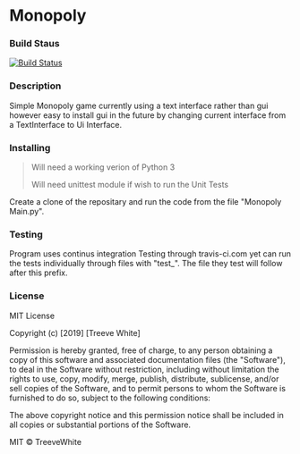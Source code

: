 # Monopoly
### Build Staus

[![Build Status](https://travis-ci.org/TreeveWhite/Monopoly.svg?branch=master)](https://travis-ci.org/TreeveWhite/Monopoly)

### Description
Simple Monopoly game currently using a text interface rather than gui however easy to install gui in the future by changing current interface
from a TextInterface to Ui Interface.

### Installing
> Will need a working verion of Python 3
>>
> Will need unittest module if wish to run the Unit Tests

Create a clone of the repositary and run the code from the file "Monopoly Main.py".

### Testing
Program uses continus integration Testing through travis-ci.com yet can run the tests individually through files with "test_".
The file they test will follow after this prefix.

### License
MIT License

Copyright (c) [2019] [Treeve White]

Permission is hereby granted, free of charge, to any person obtaining a copy
of this software and associated documentation files (the "Software"), to deal
in the Software without restriction, including without limitation the rights
to use, copy, modify, merge, publish, distribute, sublicense, and/or sell
copies of the Software, and to permit persons to whom the Software is
furnished to do so, subject to the following conditions:

The above copyright notice and this permission notice shall be included in all
copies or substantial portions of the Software.

MIT © TreeveWhite

